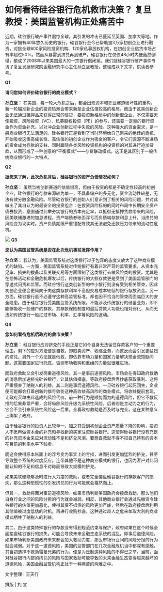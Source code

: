 # 如何看待硅谷银行危机救市决策？ 复旦教授：美国监管机构正处痛苦中

近期，硅谷银行破产事件震惊全球，其引发的冲击已蔓延至英国、加拿大等地。作为一家拥有40年悠久历史的银行，硅谷银行至今已帮助逾3万家初创企业进行融资，对接全球600家风险投资机构、120家私募股权机构，在初创企业信贷市场占有率超过50%。然而从暴雷到挤兑再到破产，硅谷银行在仅仅48小时内便轰然倒塌，酿成了2008年以来美国最大的一宗银行倒闭案。我们就硅谷银行破产事件专访了复旦发展研究院金融研究中心主任孙立坚教授，整理成以下文字，供读者参考。

**Q1**

**请问您如何评价硅谷银行的商业模式？**

**孙立坚：**
在美国，每一轮大危机之后，都会出现资本和职业赛道破坏性的重构，新一轮瞄准新企业的投资热潮会带来新型企业估值较高的格局。而由于这类创新企业无法通过抵押品来获得正常的信贷，要投资新格局中的创新型企业，不仅需要天使投资、风险投资（VC）、私募股权投资（PE）的参与，还需要一定量的银行资金作为资金补充，以对冲企业创新过程中失败的风险。这种强大的资金需求，是一般商业银行无法满足的。硅谷银行正是看到了当时环境给自己带来的绝佳的商机，开始吸收这类高成长性、高估值的初创企业作为吸金的客户，令它们源源不断进场的资金成为存款的支柱，同时跟随各类风险投资机构的投资标的对其进行追加贷款，从而形成了一种创意的“平衡模式”——存贷联动模式。这正是其区别于一般传统商业银行的一大特点。

**Q2**

**据您来了解，此次危机背后，硅谷银行的资产负债情况如何？**

**孙立坚：**
虽然当初创新赛道的估值很高，但由于投资的都是不确定性较高的初创企业，硅谷银行的存款来源较为单一，不具备储户的多元化，资金流动性较差，无法有效分散金融风险。尽管硅谷银行的创始人们意识到了相关的风险问题，并对此做出了其自认为的最安全的投资组合：在投资风险标的的同时布局中长期安全资产债券投资，意图通过此举夯实银行的资本充足率，以抵御无抵押贷款带来的风险。因美联储激进的加息进程，资产端债券账面浮亏而负债端存款利息上升，当挤兑的风险变为现实时，资产负债期限严重错配导致其无法避免还款压力带来的流动性危机。

![](https://inews.gtimg.com/news_bt/OHOI1oMr51Z5389fBm52Z_0FgC4ezrLAUOFA96hQX6zlgAA/1000)
**Q3**

**您认为美国监管系统是否在此次危机事前发挥作用？**

**孙立坚：**
我认为，美国监管系统对这类银行过于包容的态度又放大了这种商业模式的缺陷。一方面，美国监管系统对传统银行有着非常严苛的监管要求，从资本充足率、损失的拨备以及关联交易等方面限制了这类银行去做风险类的投资。尤其是在恐怖活动和金融危机爆发以后，传统银行的大额存款更是受到了美国监管部门的穿透式问责和监管。而硅谷银行这类创新型的中小银行则没有受到相关管束，因此初创企业便会更倾向于向这类存款利率不高但交易成本较低的银行存放资金。另一方面，硅谷银行虽不必遵守这种高监管标准，却也因不恰当的管束而面临巨大的安全隐患。由于硅谷银行受美国监管系统所限，不能涉及传统银行的储蓄业务，即不能够吸收一般储户的存款，其存款保险制度和最后贷款人功能也相对弱化，从而无法如传统银行一般扛过市场、利率、汇率等风险的波动。

**Q4**

**您如何看待危机后政府的救市决策？**

**孙立坚：**
硅谷银行应对挤兑的手段正是它如今自身无法留住存款客户的一个重要理由。剩下的应对方法便是自救，即贱卖资产、收缩业务，而这反而会引发更猛烈的挤兑。另外一个方法就是他救，即依靠市场力量和国家力量解决现金流短缺问题。这需要国家进行托底，否则市场收购和重组的力量就很难进场。

而政府救助又会引发两重道德风险。其一是事前道德风险。市场会在得知政府救助的消息后加速挤兑硅谷银行，让其估值探底，等政府接盘后再抄底获取暴利。这将严重侵害了纳税人的利益。其二则是事后道德风险。一旦硅谷银行起死回生，企业便可能都会打着创新的旗号效仿这种高收益高风险的商业模式，将收益提前套现，让政府买单由此造成的风险代价。前一种行为是顺势而为的道德风险，但它不救反推的后果非常严重，会将局部风险升级为系统性风险。后者则是主动为之的行为，它会不会引来系统性风险这一后果，全看政府救助是否及时与完全，这在某种意义上绑架了政府。

由于硅谷银行的投资人比较单一，加之其受到初创企业资产质量下降的影响，投资人不愿再做资本金的补充和寻找新的买家注资硅谷银行。这使得硅谷银行没有充足的补充资本金来应对流动性不足和挤兑风潮，要想自救就不得不把自己持有的资本在目前的利率水平下贱卖。

而这会使得原本账面上的浮亏变为事实上的亏损，进而引发更加猛烈的挤兑，甚至导致整个系统的过度反应，连带其他不是这种商业模式的银行，也因为客户对此问题认知的不足和信息不对称而导致大规模的挤兑。

如果美联储能够及时进行大力度的救助，或者完全接盘硅谷银行的存款客户的损失，那么这种恐慌性的引发挤兑的行为可能就会戛然而止。

但其一，救助将面对事前道德风险。如果市场判断美国政府会接盘救助，那么他们自身行业之间的风险分担的行为就会减弱。相反，其他商业银行会通过先撤资令硅谷银行的估值更加恶化，使得其资不抵债的风险更加严峻，然后在政府接盘后利用其估值被过度低估的时机，再进行收购抄底。这种通过趁人之危来牟取大利的商业模式牺牲了纳税人的利益。

其二，由于这类特殊银行的存款没有得到规范约束与保护，政府如果在这个时候全面接盘硅谷银行的损失，可能会导致未来金融生态系统的混乱，即事后道德风险。如果市场判断美国政府未来都会加大救助力度，那么市场行业间的风险分担的行为就会减弱。对于这一道德风险，美国的监管部门在几次金融危机当中都深有感触，其当初选择不救助雷曼兄弟的行为，便是为压制这种风险的不得已之举。当前，面对硅谷银行内部的挤兑的风险与国家救助可能导致的未来金融生态变得越来越坏的道德风险，美国金融监管机构正处于一种痛苦的两难之中。

文字整理 | 王天行

排版 | 刘 宣

